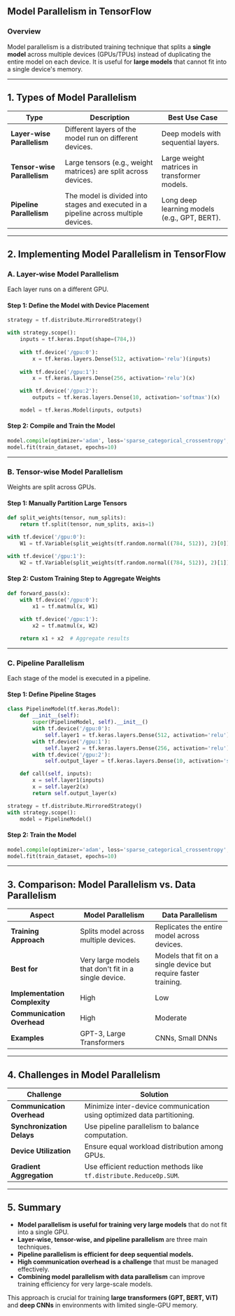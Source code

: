 ## **Model Parallelism in TensorFlow**  

### **Overview**  
Model parallelism is a distributed training technique that splits a **single model** across multiple devices (GPUs/TPUs) instead of duplicating the entire model on each device. It is useful for **large models** that cannot fit into a single device's memory.

---

## **1. Types of Model Parallelism**  

| **Type** | **Description** | **Best Use Case** |
|---------|---------------|-----------------|
| **Layer-wise Parallelism** | Different layers of the model run on different devices. | Deep models with sequential layers. |
| **Tensor-wise Parallelism** | Large tensors (e.g., weight matrices) are split across devices. | Large weight matrices in transformer models. |
| **Pipeline Parallelism** | The model is divided into stages and executed in a pipeline across multiple devices. | Long deep learning models (e.g., GPT, BERT). |

---

## **2. Implementing Model Parallelism in TensorFlow**  

### **A. Layer-wise Model Parallelism**  
Each layer runs on a different GPU.  

#### **Step 1: Define the Model with Device Placement**  
```python
strategy = tf.distribute.MirroredStrategy()

with strategy.scope():
    inputs = tf.keras.Input(shape=(784,))
    
    with tf.device('/gpu:0'):
        x = tf.keras.layers.Dense(512, activation='relu')(inputs)
    
    with tf.device('/gpu:1'):
        x = tf.keras.layers.Dense(256, activation='relu')(x)

    with tf.device('/gpu:2'):
        outputs = tf.keras.layers.Dense(10, activation='softmax')(x)

    model = tf.keras.Model(inputs, outputs)
```

#### **Step 2: Compile and Train the Model**  
```python
model.compile(optimizer='adam', loss='sparse_categorical_crossentropy', metrics=['accuracy'])
model.fit(train_dataset, epochs=10)
```

---

### **B. Tensor-wise Model Parallelism**  
Weights are split across GPUs.  

#### **Step 1: Manually Partition Large Tensors**  
```python
def split_weights(tensor, num_splits):
    return tf.split(tensor, num_splits, axis=1)

with tf.device('/gpu:0'):
    W1 = tf.Variable(split_weights(tf.random.normal((784, 512)), 2)[0])

with tf.device('/gpu:1'):
    W2 = tf.Variable(split_weights(tf.random.normal((784, 512)), 2)[1])
```

#### **Step 2: Custom Training Step to Aggregate Weights**  
```python
def forward_pass(x):
    with tf.device('/gpu:0'):
        x1 = tf.matmul(x, W1)
    
    with tf.device('/gpu:1'):
        x2 = tf.matmul(x, W2)

    return x1 + x2  # Aggregate results
```

---

### **C. Pipeline Parallelism**  
Each stage of the model is executed in a pipeline.

#### **Step 1: Define Pipeline Stages**  
```python
class PipelineModel(tf.keras.Model):
    def __init__(self):
        super(PipelineModel, self).__init__()
        with tf.device('/gpu:0'):
            self.layer1 = tf.keras.layers.Dense(512, activation='relu')
        with tf.device('/gpu:1'):
            self.layer2 = tf.keras.layers.Dense(256, activation='relu')
        with tf.device('/gpu:2'):
            self.output_layer = tf.keras.layers.Dense(10, activation='softmax')

    def call(self, inputs):
        x = self.layer1(inputs)
        x = self.layer2(x)
        return self.output_layer(x)

strategy = tf.distribute.MirroredStrategy()
with strategy.scope():
    model = PipelineModel()
```

#### **Step 2: Train the Model**  
```python
model.compile(optimizer='adam', loss='sparse_categorical_crossentropy', metrics=['accuracy'])
model.fit(train_dataset, epochs=10)
```

---

## **3. Comparison: Model Parallelism vs. Data Parallelism**  

| **Aspect** | **Model Parallelism** | **Data Parallelism** |
|------------|------------------|----------------|
| **Training Approach** | Splits model across multiple devices. | Replicates the entire model across devices. |
| **Best for** | Very large models that don't fit in a single device. | Models that fit on a single device but require faster training. |
| **Implementation Complexity** | High | Low |
| **Communication Overhead** | High | Moderate |
| **Examples** | GPT-3, Large Transformers | CNNs, Small DNNs |

---

## **4. Challenges in Model Parallelism**  

| **Challenge** | **Solution** |
|--------------|------------|
| **Communication Overhead** | Minimize inter-device communication using optimized data partitioning. |
| **Synchronization Delays** | Use pipeline parallelism to balance computation. |
| **Device Utilization** | Ensure equal workload distribution among GPUs. |
| **Gradient Aggregation** | Use efficient reduction methods like `tf.distribute.ReduceOp.SUM`. |

---

## **5. Summary**  

- **Model parallelism is useful for training very large models** that do not fit into a single GPU.  
- **Layer-wise, tensor-wise, and pipeline parallelism** are three main techniques.  
- **Pipeline parallelism is efficient for deep sequential models.**  
- **High communication overhead is a challenge** that must be managed effectively.  
- **Combining model parallelism with data parallelism** can improve training efficiency for very large-scale models.  

This approach is crucial for training **large transformers (GPT, BERT, ViT)** and **deep CNNs** in environments with limited single-GPU memory.